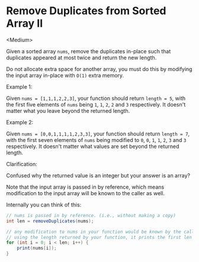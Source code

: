 # Remove Duplicates from Sorted Array II

\<Medium>

Given a sorted array `nums`, remove the duplicates in-place such that duplicates
appeared at most twice and return the new length.

Do not allocate extra space for another array, you must do this by modifying the
input array in-place with `O(1)` extra memory.

Example 1:

Given `nums = [1,1,1,2,2,3]`, your function should return `length = 5`, with the
first five elements of `nums` being `1`, `1`, `2`, `2` and `3` respectively. It
doesn't matter what you leave beyond the returned length.

Example 2:

Given `nums = [0,0,1,1,1,1,2,3,3]`, your function should return `length = 7`,
with the first seven elements of `nums` being modified to `0`, `0`, `1`, `1`,
`2`, `3` and `3` respectively. It doesn't matter what values are set beyond the
returned length.

Clarification:

Confused why the returned value is an integer but your answer is an array?

Note that the input array is passed in by reference, which means modification to
the input array will be known to the caller as well.

Internally you can think of this:

```java
// nums is passed in by reference. (i.e., without making a copy)
int len = removeDuplicates(nums);

// any modification to nums in your function would be known by the caller.
// using the length returned by your function, it prints the first len elements.
for (int i = 0; i < len; i++) {
    print(nums[i]);
}
```
